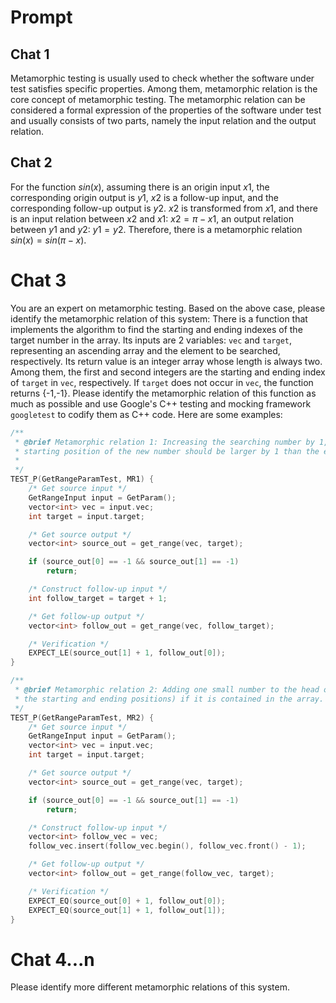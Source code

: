 # Prompt

## Chat 1

Metamorphic testing is usually used to check whether the software under test satisfies specific properties. Among them, metamorphic relation is the core concept of metamorphic testing. The metamorphic relation can be considered a formal expression of the properties of the software under test and usually consists of two parts, namely the input relation and the output relation.

## Chat 2

For the function $sin(x)$, assuming there is an origin input $x1$, the corresponding origin output is $y1$, $x2$ is a follow-up input, and the corresponding follow-up output is $y2$. $x2$ is transformed from $x1$, and there is an input relation between $x2$ and $x1$: $x2=\pi-x1$, an output relation between $y1$ and $y2$: $y1=y2$. Therefore, there is a metamorphic relation $sin(x)=sin(\pi-x)$.

# Chat 3

You are an expert on metamorphic testing. Based on the above case, please identify the metamorphic relation of this system: There is a function that implements the algorithm to find the starting and ending indexes of the target number in the array. Its inputs are 2 variables: `vec` and `target`, representing an ascending array and the element to be searched, respectively. Its return value is an integer array whose length is always two. Among them, the first and second integers are the starting and ending index of `target` in `vec`, respectively. If `target` does not occur in `vec`, the function returns {-1,-1}. Please identify the metamorphic relation of this function as much as possible and use Google's C++ testing and mocking framework `googletest` to codify them as C++ code. Here are some examples:

```C++
/**
 * @brief Metamorphic relation 1: Increasing the searching number by 1, if the original searching and this new searching number are both in the array, then the
 * starting position of the new number should be larger by 1 than the ending position of the original number.
 *
 */
TEST_P(GetRangeParamTest, MR1) {
    /* Get source input */
    GetRangeInput input = GetParam();
    vector<int> vec = input.vec;
    int target = input.target;

    /* Get source output */
    vector<int> source_out = get_range(vec, target);

    if (source_out[0] == -1 && source_out[1] == -1)
        return;

    /* Construct follow-up input */
    int follow_target = target + 1;

    /* Get follow-up output */
    vector<int> follow_out = get_range(vec, follow_target);

    /* Verification */
    EXPECT_LE(source_out[1] + 1, follow_out[0]);
}

/**
 * @brief Metamorphic relation 2: Adding one small number to the head of the array, then the index of the searching number should also be increased by 1 (both
 * the starting and ending positions) if it is contained in the array.
 */
TEST_P(GetRangeParamTest, MR2) {
    /* Get source input */
    GetRangeInput input = GetParam();
    vector<int> vec = input.vec;
    int target = input.target;

    /* Get source output */
    vector<int> source_out = get_range(vec, target);

    if (source_out[0] == -1 && source_out[1] == -1)
        return;

    /* Construct follow-up input */
    vector<int> follow_vec = vec;
    follow_vec.insert(follow_vec.begin(), follow_vec.front() - 1);

    /* Get follow-up output */
    vector<int> follow_out = get_range(follow_vec, target);

    /* Verification */
    EXPECT_EQ(source_out[0] + 1, follow_out[0]);
    EXPECT_EQ(source_out[1] + 1, follow_out[1]);
}
```

# Chat 4...n

Please identify more different metamorphic relations of this system.